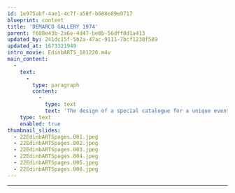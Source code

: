 ```yaml
---
id: 1e975abf-4ae1-4c7f-a58f-b608e89e9717
blueprint: content
title: 'DEMARCO GALLERY 1974'
parent: f608e43b-2a6e-4d47-be0b-56dff0d1a413
updated_by: 241dc15f-5b2a-47ac-9111-7bcf1230f589
updated_at: 1673321949
intro_movie: EdinbARTS_181220.m4v
main_content:
  -
    text:
      -
        type: paragraph
        content:
          -
            type: text
            text: 'The design of a special catalogue for a unique event organized and created by Richard Demarco (Richard Demarco Gallery) that included: an international summer program for invited artists, poets, teachers, students, and theorists; documented gallery exhibitions; and documentation of public events held in the gallery during the 1974 Edinburgh Arts Festival, Edinburgh, Scotland. The catalogue design was done with assistance by a RISD undergraduate student in graphic design, Carol Reynolds, who also attended the events.'
    type: text
    enabled: true
thumbnail_slides:
  - 22EdinbARTSpages.001.jpeg
  - 22EdinbARTSpages.002.jpeg
  - 22EdinbARTSpages.003.jpeg
  - 22EdinbARTSpages.004.jpeg
  - 22EdinbARTSpages.005.jpeg
  - 22EdinbARTSpages.006.jpeg
---
```


---
